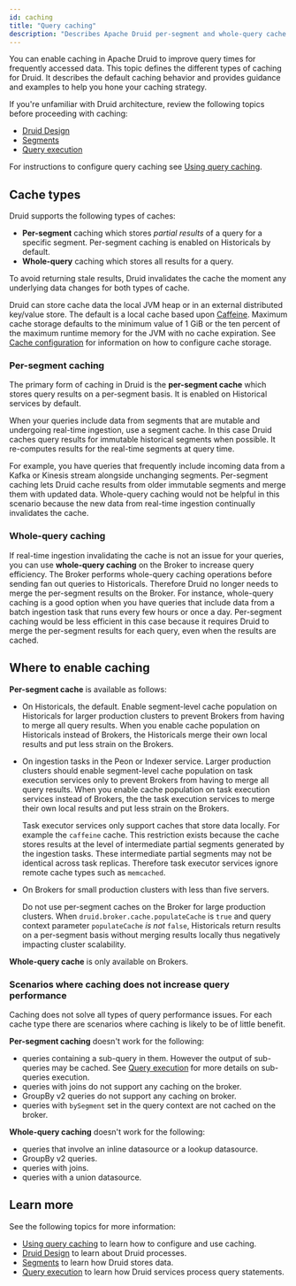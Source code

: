 ```yaml
---
id: caching
title: "Query caching"
description: "Describes Apache Druid per-segment and whole-query cache types. Identifies services where you can enable caching and suggestions for caching strategy." 
---
```


<!--
  ~ Licensed to the Apache Software Foundation (ASF) under one
  ~ or more contributor license agreements.  See the NOTICE file
  ~ distributed with this work for additional information
  ~ regarding copyright ownership.  The ASF licenses this file
  ~ to you under the Apache License, Version 2.0 (the
  ~ "License"); you may not use this file except in compliance
  ~ with the License.  You may obtain a copy of the License at
  ~
  ~   http://www.apache.org/licenses/LICENSE-2.0
  ~
  ~ Unless required by applicable law or agreed to in writing,
  ~ software distributed under the License is distributed on an
  ~ "AS IS" BASIS, WITHOUT WARRANTIES OR CONDITIONS OF ANY
  ~ KIND, either express or implied.  See the License for the
  ~ specific language governing permissions and limitations
  ~ under the License.
  -->

You can enable caching in Apache Druid to improve query times for frequently accessed data. This topic defines the different types of caching for Druid. It describes the default caching behavior and provides guidance and examples to help you hone your caching strategy.

If you're unfamiliar with Druid architecture, review the following topics before proceeding with caching:
- [Druid Design](../design/architecture.md)
- [Segments](../design/segments.md)
- [Query execution](./query-execution)

For instructions to configure query caching see [Using query caching](./using-caching.md).

## Cache types

Druid supports the following types of caches:

- **Per-segment** caching which stores _partial results_ of a query for a specific segment. Per-segment caching is enabled on Historicals by default.
- **Whole-query** caching which stores all results for a query.

To avoid returning stale results, Druid invalidates the cache the moment any underlying data changes for both types of cache.

Druid can store cache data the local JVM heap or in an external distributed key/value store. The default is a local cache based upon [Caffeine](https://github.com/ben-manes/caffeine). Maximum cache storage defaults to the minimum value of 1 GiB or the ten percent of the maximum runtime memory for the JVM with no cache expiration. See [Cache configuration](../configuration/index.md#cache-configuration) for information on how to configure cache storage.

### Per-segment caching

The primary form of caching in Druid is the **per-segment cache** which stores query results on a per-segment basis. It is enabled on Historical services by default.

When your queries include data from segments that are mutable and undergoing real-time ingestion, use a segment cache. In this case Druid caches query results for immutable historical segments when possible. It re-computes results for the real-time segments at query time.

For example, you have queries that frequently include incoming data from a Kafka or Kinesis stream alongside unchanging segments. Per-segment caching lets Druid cache results from older immutable segments and merge them with updated data. Whole-query caching would not be helpful in this scenario because the new data from real-time ingestion continually invalidates the cache.

### Whole-query caching

If real-time ingestion invalidating the cache is not an issue for your queries, you can use **whole-query caching** on the Broker to increase query efficiency. The Broker performs whole-query caching operations before sending fan out queries to Historicals. Therefore Druid no longer needs to merge the per-segment results on the Broker. For instance, whole-query caching is a good option when you have queries that include data from a batch ingestion task that runs every few hours or once a day. Per-segment caching would be less efficient in this case because it requires Druid to merge the per-segment results for each query, even when the results are cached.

## Where to enable caching

**Per-segment cache** is available as follows:

- On Historicals, the default. Enable segment-level cache population on Historicals for larger production clusters to prevent Brokers from having to merge all query results. When you enable cache population on Historicals instead of Brokers, the Historicals merge their own local results and put less strain on the Brokers.

- On ingestion tasks in the Peon or Indexer service. Larger production clusters should enable segment-level cache population on task execution services only to prevent Brokers from having to merge all query results. When you enable cache population on task execution services instead of Brokers, the the task execution services to merge their own local results and put less strain on the Brokers.

     Task executor services only support caches that store data locally. For example the `caffeine` cache. This restriction exists because the cache stores results at the level of intermediate partial segments generated by the ingestion tasks. These intermediate partial segments may not be identical across task replicas. Therefore task executor services ignore remote cache types such as `memcached`.

- On Brokers for small production clusters with less than five servers. 

     Do not use per-segment caches on the Broker for large production clusters. When `druid.broker.cache.populateCache` is `true` and query context parameter `populateCache` _is not_ `false`, Historicals return results on a per-segment basis without merging results locally thus negatively impacting cluster scalability.

**Whole-query cache** is only available on Brokers.

### Scenarios where caching does not increase query performance

Caching does not solve all types of query performance issues. For each cache type there are scenarios where caching is likely to be of little benefit.

**Per-segment caching** doesn't work for the following:
- queries containing a sub-query in them. However the output of sub-queries may be cached. See [Query execution](./query-execution.md) for more details on sub-queries execution.
- queries with joins do not support any caching on the broker.
- GroupBy v2 queries do not support any caching on broker.
- queries with `bySegment` set in the query context are not cached on the broker.

**Whole-query caching** doesn't work for the following:
- queries that involve an inline datasource or a lookup datasource.
- GroupBy v2 queries.
- queries with joins.
- queries with a union datasource.


## Learn more
See the following topics for more information:
- [Using query caching](./using-caching.md) to learn how to configure and use caching.
- [Druid Design](../design/architecture.md) to learn about Druid processes.  
- [Segments](../design/segments.md) to learn how Druid stores data.
- [Query execution](./query-execution.md) to learn how Druid services process query statements.


